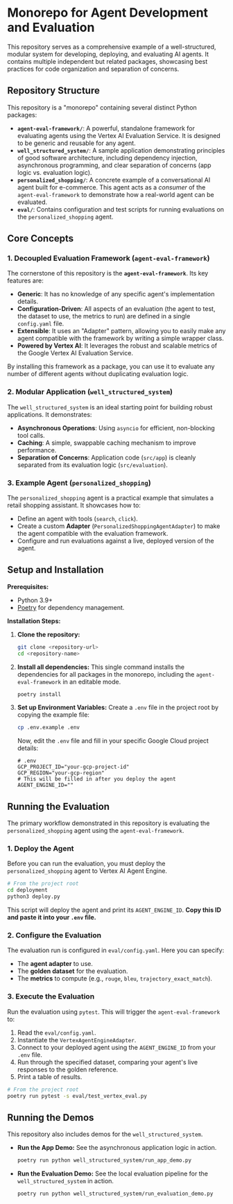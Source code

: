 # Monorepo for Agent Development and Evaluation

This repository serves as a comprehensive example of a well-structured, modular system for developing, deploying, and evaluating AI agents. It contains multiple independent but related packages, showcasing best practices for code organization and separation of concerns.

## Repository Structure

This repository is a "monorepo" containing several distinct Python packages:

-   **`agent-eval-framework/`**: A powerful, standalone framework for evaluating agents using the Vertex AI Evaluation Service. It is designed to be generic and reusable for any agent.
-   **`well_structured_system/`**: A sample application demonstrating principles of good software architecture, including dependency injection, asynchronous programming, and clear separation of concerns (app logic vs. evaluation logic).
-   **`personalized_shopping/`**: A concrete example of a conversational AI agent built for e-commerce. This agent acts as a *consumer* of the `agent-eval-framework` to demonstrate how a real-world agent can be evaluated.
-   **`eval/`**: Contains configuration and test scripts for running evaluations on the `personalized_shopping` agent.

## Core Concepts

### 1. Decoupled Evaluation Framework (`agent-eval-framework`)

The cornerstone of this repository is the **`agent-eval-framework`**. Its key features are:

-   **Generic**: It has no knowledge of any specific agent's implementation details.
-   **Configuration-Driven**: All aspects of an evaluation (the agent to test, the dataset to use, the metrics to run) are defined in a single `config.yaml` file.
-   **Extensible**: It uses an "Adapter" pattern, allowing you to easily make any agent compatible with the framework by writing a simple wrapper class.
-   **Powered by Vertex AI**: It leverages the robust and scalable metrics of the Google Vertex AI Evaluation Service.

By installing this framework as a package, you can use it to evaluate any number of different agents without duplicating evaluation logic.

### 2. Modular Application (`well_structured_system`)

The `well_structured_system` is an ideal starting point for building robust applications. It demonstrates:

-   **Asynchronous Operations**: Using `asyncio` for efficient, non-blocking tool calls.
-   **Caching**: A simple, swappable caching mechanism to improve performance.
-   **Separation of Concerns**: Application code (`src/app`) is cleanly separated from its evaluation logic (`src/evaluation`).

### 3. Example Agent (`personalized_shopping`)

The `personalized_shopping` agent is a practical example that simulates a retail shopping assistant. It showcases how to:

-   Define an agent with tools (`search`, `click`).
-   Create a custom **Adapter** (`PersonalizedShoppingAgentAdapter`) to make the agent compatible with the evaluation framework.
-   Configure and run evaluations against a live, deployed version of the agent.

## Setup and Installation

**Prerequisites:**
-   Python 3.9+
-   [Poetry](https://python-poetry.org/docs/#installation) for dependency management.

**Installation Steps:**

1.  **Clone the repository:**
    ```bash
    git clone <repository-url>
    cd <repository-name>
    ```

2.  **Install all dependencies:**
    This single command installs the dependencies for all packages in the monorepo, including the `agent-eval-framework` in an editable mode.
    ```bash
    poetry install
    ```

3.  **Set up Environment Variables:**
    Create a `.env` file in the project root by copying the example file:
    ```bash
    cp .env.example .env
    ```
    Now, edit the `.env` file and fill in your specific Google Cloud project details:
    ```
    # .env
    GCP_PROJECT_ID="your-gcp-project-id"
    GCP_REGION="your-gcp-region"
    # This will be filled in after you deploy the agent
    AGENT_ENGINE_ID=""
    ```

## Running the Evaluation

The primary workflow demonstrated in this repository is evaluating the `personalized_shopping` agent using the `agent-eval-framework`.

### 1. Deploy the Agent

Before you can run the evaluation, you must deploy the `personalized_shopping` agent to Vertex AI Agent Engine.

```bash
# From the project root
cd deployment
python3 deploy.py
```

This script will deploy the agent and print its `AGENT_ENGINE_ID`. **Copy this ID and paste it into your `.env` file.**

### 2. Configure the Evaluation

The evaluation run is configured in `eval/config.yaml`. Here you can specify:
-   The **agent adapter** to use.
-   The **golden dataset** for the evaluation.
-   The **metrics** to compute (e.g., `rouge`, `bleu`, `trajectory_exact_match`).

### 3. Execute the Evaluation

Run the evaluation using `pytest`. This will trigger the `agent-eval-framework` to:
1.  Read the `eval/config.yaml`.
2.  Instantiate the `VertexAgentEngineAdapter`.
3.  Connect to your deployed agent using the `AGENT_ENGINE_ID` from your `.env` file.
4.  Run through the specified dataset, comparing your agent's live responses to the golden reference.
5.  Print a table of results.

```bash
# From the project root
poetry run pytest -s eval/test_vertex_eval.py
```

## Running the Demos

This repository also includes demos for the `well_structured_system`.

-   **Run the App Demo:** See the asynchronous application logic in action.
    ```bash
    poetry run python well_structured_system/run_app_demo.py
    ```
-   **Run the Evaluation Demo:** See the local evaluation pipeline for the `well_structured_system` in action.
    ```bash
    poetry run python well_structured_system/run_evaluation_demo.py
    ```
